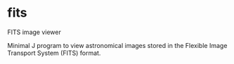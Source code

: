 # fits
FITS image viewer

Minimal J program to view astronomical images stored in the Flexible Image Transport System (FITS) format.
